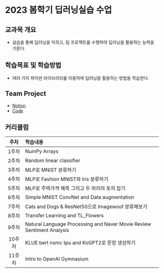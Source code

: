 # 2023 봄학기 딥러닝실습 수업


## 교과목 개요
* 실습을 통해 딥러닝을 익히고, 팀 프로젝트를 수행하여 딥러닝을 활용하는 능력을 기른다.


## 학습목표 및 학습방법
* 여러 가지 파이썬 라이브러리를 이용하여 딥러닝을 활용하는 방법을 학습한다.

## Team Project
* [Notion](https://bottlenose-bracket-787.notion.site/546b443667c240faaffe5d6dcbe0973d?pvs=4)
* [Code](https://github.com/mdj1412/sms_detection)


## 커리큘럼
주차|학습내용
:---:|:---
1주차|NumPy Arrays
2주차|Random linear classifier
3주차|MLP로 MNIST 분류하기
4주차|MLP로 Fashion MNIST와 Iris 분류하기
5주차|MLP로 주택가격 예측 그리고 두 마리의 토끼 잡기
6주차|Simple MNIST ConvNet and Data augmentation
7주차|Cats and Dogs & ResNet50으로 Imagewoof 분류해보기
8주차|Transfer Learning and TL_Flowers
9주차|Natural Language Processing and Naver Movie Review Sentiment Analysis
10주차|KLUE bert nsmc tpu and KoGPT2로 문장 생성하기
11주차|Intro to OpenAI Gymnasium